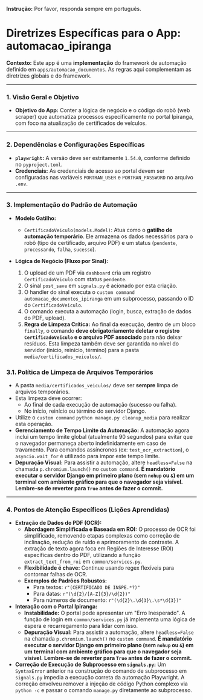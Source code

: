 **Instrução:** Por favor, responda sempre em português.

# Diretrizes Específicas para o App: automacao_ipiranga

**Contexto:** Este app é uma **implementação** do framework de automação definido em `apps/automacao_documentos`. As regras aqui complementam as diretrizes globais e do framework.

---

### 1. Visão Geral e Objetivo

* **Objetivo do App:** Conter a lógica de negócio e o código do robô (web scraper) que automatiza processos especificamente no portal Ipiranga, com foco na atualização de certificados de veículos.

---

### 2. Dependências e Configurações Específicas

* **`playwright`:** A versão deve ser estritamente `1.54.0`, conforme definido no `pyproject.toml`.
* **Credenciais:** As credenciais de acesso ao portal devem ser configuradas nas variáveis `PORTRAN_USER` e `PORTRAN_PASSWORD` no arquivo `.env`.

---

### 3. Implementação do Padrão de Automação

* **Modelo Gatilho:**
    * `CertificadoVeiculo(models.Model)`: Atua como o **gatilho de automação temporário**. Ele armazena os dados necessários para o robô (tipo de certificado, arquivo PDF) e um status (`pendente`, `processando`, `falha`, `sucesso`).

* **Lógica de Negócio (Fluxo por Sinal):**
    1.  O upload de um PDF via `dashboard` cria um registro `CertificadoVeiculo` com status `pendente`.
    2.  O sinal `post_save` em `signals.py` é acionado por esta criação.
    3.  O handler do sinal executa o `custom command` `automacao_documentos_ipiranga` em um subprocesso, passando o ID do `CertificadoVeiculo`.
    4.  O comando executa a automação (login, busca, extração de dados do PDF, upload).
    5.  **Regra de Limpeza Crítica:** Ao final da execução, dentro de um bloco `finally`, o comando **deve obrigatoriamente deletar o registro `CertificadoVeiculo` e o arquivo PDF associado** para não deixar resíduos. Esta limpeza também deve ser garantida no nível do servidor (início, reinício, término) para a pasta `media/certificados_veiculos/`.

### 3.1. Política de Limpeza de Arquivos Temporários

*   A pasta `media/certificados_veiculos/` deve ser **sempre** limpa de arquivos temporários.
*   Esta limpeza deve ocorrer:
    *   Ao final de cada execução de automação (sucesso ou falha).
    *   No início, reinício ou término do servidor Django.
*   Utilize o `custom command` `python manage.py cleanup_media` para realizar esta operação.
*   **Gerenciamento de Tempo Limite da Automação:** A automação agora inclui um tempo limite global (atualmente 90 segundos) para evitar que o navegador permaneça aberto indefinidamente em caso de travamento. Para comandos assíncronos (ex: `test_ocr_extraction`), o `asyncio.wait_for` é utilizado para impor este tempo limite.
*   **Depuração Visual:** Para assistir a automação, altere `headless=False` na chamada `p.chromium.launch()` no `custom command`. **É mandatório executar o servidor Django em primeiro plano (sem `nohup` ou `&`) em um terminal com ambiente gráfico para que o navegador seja visível.** **Lembre-se de reverter para `True` antes de fazer o commit.**

---

### 4. Pontos de Atenção Específicos (Lições Aprendidas)

* **Extração de Dados do PDF (OCR):**
    * **Abordagem Simplificada e Baseada em ROI:** O processo de OCR foi simplificado, removendo etapas complexas como correção de inclinação, redução de ruído e aprimoramento de contraste. A extração de texto agora foca em Regiões de Interesse (ROI) específicas dentro do PDF, utilizando a função `extract_text_from_roi` em `common/services.py`.
    * **Flexibilidade é chave:** Continue usando regex flexíveis para contornar falhas de OCR.
    * **Exemplos de Padrões Robustos:**
        * Para textos: `r"(CERTIFICADO DE INSPE.*?)"`
        * Para datas: `r"(\d{2}/[A-Z]{3}/\d{2})"`
        * Para números de documento: `r"(\d{2}\.\d{3}\.\s*\d{3})"`
* **Interação com o Portal Ipiranga:**
    * **Instabilidade:** O portal pode apresentar um "Erro Inesperado". A função de login em `common/services.py` já implementa uma lógica de espera e recarregamento para lidar com isso.
    * **Depuração Visual:** Para assistir a automação, altere `headless=False` na chamada `p.chromium.launch()` no `custom command`. **É mandatório executar o servidor Django em primeiro plano (sem `nohup` ou `&`) em um terminal com ambiente gráfico para que o navegador seja visível.** **Lembre-se de reverter para `True` antes de fazer o commit.**
* **Correção de Execução de Subprocesso em `signals.py`:** Um `SyntaxError` anterior na construção do comando de subprocesso em `signals.py` impedia a execução correta da automação Playwright. A correção envolveu remover a injeção de código Python complexo via `python -c` e passar o comando `manage.py` diretamente ao subprocesso.
